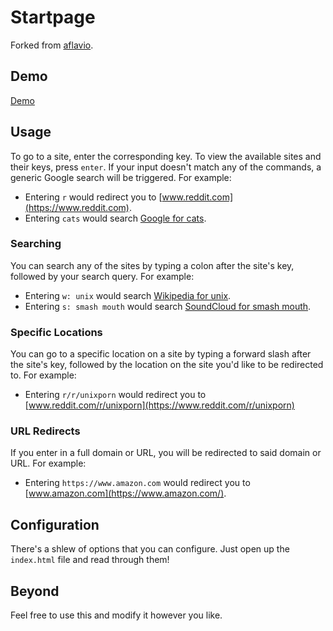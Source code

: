 # Startpage 

Forked from [aflavio](https://github.com/aflavio/startpage).


## Demo

[Demo](https://cdn.rawgit.com/MerlinR/startpage/master/index.html)

## Usage

To go to a site, enter the corresponding key. To view the available sites and their keys, press `enter`. If your input doesn't match any of the commands, a generic Google search will be triggered. For example:

* Entering `r` would redirect you to [www.reddit.com](https://www.reddit.com).
* Entering `cats` would search [Google for cats](https://www.google.com/search?q=cats).

### Searching

You can search any of the sites by typing a colon after the site's key, followed by your search query. For example:

* Entering `w: unix` would search [Wikipedia for unix](https://en.wikipedia.org/wiki/Unix).
* Entering `s: smash mouth` would search [SoundCloud for smash mouth](https://soundcloud.com/search?q=smash%20mouth).

### Specific Locations

You can go to a specific location on a site by typing a forward slash after the site's key, followed by the location on the site you'd like to be redirected to. For example:

* Entering `r/r/unixporn` would redirect you to [www.reddit.com/r/unixporn](https://www.reddit.com/r/unixporn)

### URL Redirects

If you enter in a full domain or URL, you will be redirected to said domain or URL. For example:

* Entering `https://www.amazon.com` would redirect you to [www.amazon.com](https://www.amazon.com/).

## Configuration

There's a shlew of options that you can configure. Just open up the `index.html` file and read through them!

## Beyond

Feel free to use this and modify it however you like.
